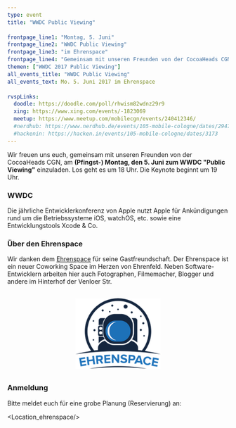 ```yaml
---
type: event
title: "WWDC Public Viewing"

frontpage_line1: "Montag, 5. Juni"
frontpage_line2: "WWDC Public Viewing"
frontpage_line3: "im Ehrenspace"
frontpage_line4: "Gemeinsam mit unseren Freunden von der CocoaHeads CGN möchten wir euch zum WWDC Public Viewing in den <strong>Ehrenspace</strong> einladen. Wir freuen uns auf einen entspannten Abend mit Ankündigungen zu iOS, macOS und Swift. Und vielleicht ja auch wieder auf, one more thing?!"
themen: ["WWDC 2017 Public Viewing"]
all_events_title: "WWDC Public Viewing"
all_events_text: Mo. 5. Juni 2017 im Ehrenspace

rvspLinks:
  doodle: https://doodle.com/poll/rhwism82wdnz29r9
  xing: https://www.xing.com/events/-1823069
  meetup: https://www.meetup.com/mobilecgn/events/240412346/
  #nerdhub: https://www.nerdhub.de/events/105-mobile-cologne/dates/29471
  #hackenin: https://hacken.in/events/105-mobile-cologne/dates/3173
---
```


Wir freuen uns euch, gemeinsam mit unseren Freunden von der CocoaHeads CGN,
am **(Pfingst-) Montag, den 5. Juni zum WWDC "Public Viewing"** einzuladen.
Los geht es um 18 Uhr. Die Keynote beginnt um 19 Uhr.

### WWDC

Die jährliche Entwicklerkonferenz von Apple nutzt Apple für
Ankündigungen rund um die Betriebssysteme iOS, watchOS, etc.
sowie eine Entwicklungstools Xcode &amp; Co.

### Über den Ehrenspace

Wir danken dem <a href="https://ehren.space/">Ehrenspace</a>
für seine Gastfreundschaft.
Der Ehrenspace ist ein neuer Coworking Space im Herzen von Ehrenfeld.
Neben Software-Entwicklern arbeiten hier auch Fotographen, Filmemacher,
Blogger und andere im Hinterhof der Venloer Str.

<p style="text-align: center; margin-top: 30px; margin-bottom: 30px;">
    <a href="https://ehren.space/"><img src="/static/images/ehrenspace.png" alt="Ehrenspace" width="194" height="160" /></a>
</p>

### Anmeldung

Bitte meldet euch für eine grobe Planung (Reservierung) an: <RegisterLinks />

<Location_ehrenspace/>
